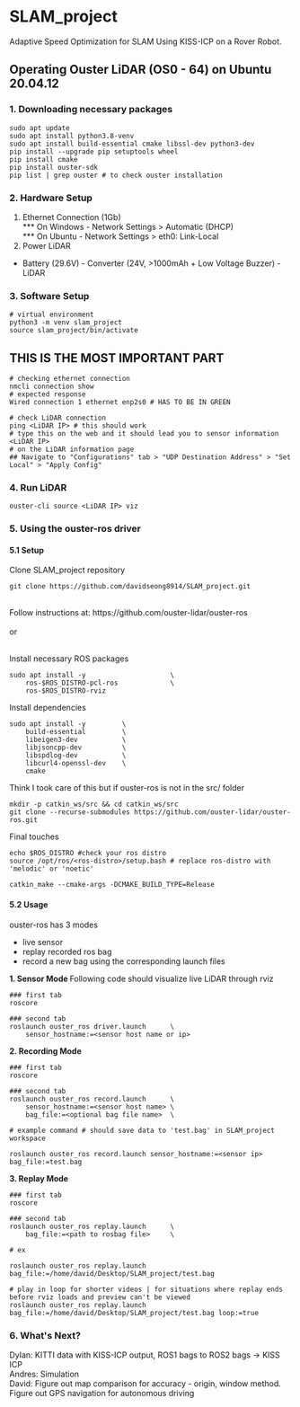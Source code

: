 # SLAM_project
Adaptive Speed Optimization for SLAM Using KISS-ICP on a Rover Robot.

## Operating Ouster LiDAR (OS0 - 64) on Ubuntu 20.04.12
### 1. Downloading necessary packages
``` linux
sudo apt update
sudo apt install python3.8-venv 
sudo apt install build-essential cmake libssl-dev python3-dev
pip install --upgrade pip setuptools wheel
pip install cmake
pip install ouster-sdk
pip list | grep ouster # to check ouster installation
```

### 2. Hardware Setup
1. Ethernet Connection (1Gb) <br>
*** On Windows - Network Settings > Automatic (DHCP)<br>
*** On Ubuntu - Network Settings > eth0: Link-Local 
2. Power LiDAR <br>
- Battery (29.6V) - Converter (24V, >1000mAh + Low Voltage Buzzer) - LiDAR

### 3. Software Setup
``` linux
# virtual environment
python3 -m venv slam_project
source slam_project/bin/activate
```
## THIS IS THE MOST IMPORTANT PART
```
# checking ethernet connection
nmcli connection show
# expected response
Wired connection 1 ethernet enp2s0 # HAS TO BE IN GREEN
```

```
# check LiDAR connection
ping <LiDAR IP> # this should work
# type this on the web and it should lead you to sensor information
<LiDAR IP>
# on the LiDAR information page
## Navigate to "Configurations" tab > "UDP Destination Address" > "Set Local" > "Apply Config"
```

### 4. Run LiDAR
```
ouster-cli source <LiDAR IP> viz
```

### 5. Using the ouster-ros driver

#### 5.1 Setup
Clone SLAM_project repository
```
git clone https://github.com/davidseong8914/SLAM_project.git
```
<br>
Follow instructions at: https://github.com/ouster-lidar/ouster-ros 
<br><br>
or
<br>
<br>

Install necessary ROS packages
```
sudo apt install -y                     \
    ros-$ROS_DISTRO-pcl-ros             \
    ros-$ROS_DISTRO-rviz
```

Install dependencies
```
sudo apt install -y         \
    build-essential         \
    libeigen3-dev           \
    libjsoncpp-dev          \
    libspdlog-dev           \
    libcurl4-openssl-dev    \
    cmake
```

Think I took care of this but if ouster-ros is not in the src/ folder
```
mkdir -p catkin_ws/src && cd catkin_ws/src
git clone --recurse-submodules https://github.com/ouster-lidar/ouster-ros.git
```

Final touches
```
echo $ROS_DISTRO #check your ros distro
source /opt/ros/<ros-distro>/setup.bash # replace ros-distro with 'melodic' or 'noetic'

catkin_make --cmake-args -DCMAKE_BUILD_TYPE=Release
```

#### 5.2 Usage
ouster-ros has 3 modes
- live sensor
- replay recorded ros bag
- record a new bag using the corresponding launch files

<b>1. Sensor Mode </b>
Following code should visualize live LiDAR through rviz
```
### first tab
roscore

### second tab
roslaunch ouster_ros driver.launch      \
    sensor_hostname:=<sensor host name or ip> 
```

<b>2. Recording Mode</b>
```
### first tab
roscore

### second tab
roslaunch ouster_ros record.launch      \
    sensor_hostname:=<sensor host name> \
    bag_file:=<optional bag file name>  \

# example command # should save data to 'test.bag' in SLAM_project workspace

roslaunch ouster_ros record.launch sensor_hostname:=<sensor ip> bag_file:=test.bag
```

<b>3. Replay Mode </b>
```
### first tab
roscore

### second tab
roslaunch ouster_ros replay.launch      \
    bag_file:=<path to rosbag file>     \

# ex

roslaunch ouster_ros replay.launch bag_file:=/home/david/Desktop/SLAM_project/test.bag

# play in loop for shorter videos | for situations where replay ends before rviz loads and preview can't be viewed
roslaunch ouster_ros replay.launch bag_file:=/home/david/Desktop/SLAM_project/test.bag loop:=true
```

### 6. What's Next?
Dylan: KITTI data with KISS-ICP output, ROS1 bags to ROS2 bags -> KISS ICP <br>
Andres: Simulation <br>
David: Figure out map comparison for accuracy - origin, window method. Figure out GPS navigation for autonomous driving